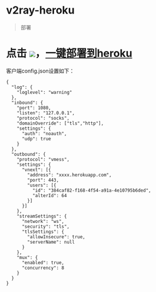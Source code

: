 # v2ray-heroku
> 部署
# 点击 [![](https://www.herokucdn.com/deploy/button.png)](https://heroku.com/deploy?template=https://github.com/xuiv/v2ray-heroku)，[一键部署到heroku](https://heroku.com/deploy?template=https://github.com/xuiv/v2ray-heroku)

客户端config.json设置如下：
```
{
  "log": {
    "loglevel": "warning"
  },
  "inbound": {
    "port": 1080,
    "listen": "127.0.0.1",
    "protocol": "socks",
    "domainOverride": ["tls","http"],
    "settings": {
      "auth": "noauth",
      "udp": true
    }
  },
  "outbound": {
    "protocol": "vmess",
    "settings": {
      "vnext": [{
        "address": "xxxx.herokuapp.com",
        "port": 443,
        "users": [{
          "id": "384caf82-f168-4f54-a91a-4e10795b6ded",
          "alterId": 64
        }]
      }]
    },
    "streamSettings": {
      "network": "ws",
      "security": "tls",
      "tlsSettings": {
        "allowInsecure": true,
        "serverName": null
      }
    },
    "mux": {
      "enabled": true,
      "concurrency": 8
    }
  }
}
```
